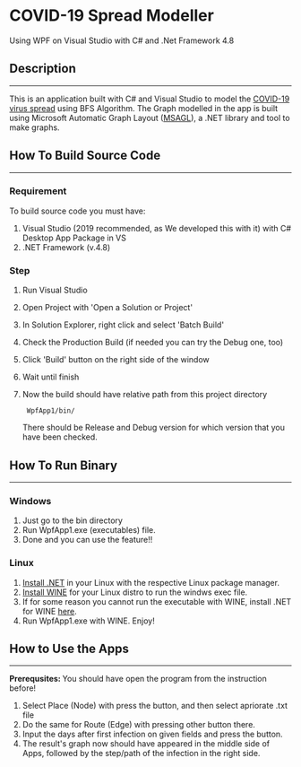 # COVID-19 Spread Modeller

Using WPF on Visual Studio with C# and .Net Framework 4.8

## Description
----------
This is an application built with C# and Visual Studio to model the [COVID-19 virus spread](https://www.who.int/emergencies/diseases/novel-coronavirus-2019) using BFS Algorithm. The Graph modelled in the app is built using Microsoft Automatic Graph Layout ([MSAGL](https://github.com/microsoft/automatic-graph-layout)), a .NET library and tool to make graphs.  

## How To Build Source Code
------
### Requirement
To build source code you must have:
1. Visual Studio (2019 recommended, as We developed this with it) with C# Desktop App Package in VS
2. .NET Framework (v.4.8)

### Step
1. Run Visual Studio
2. Open Project with 'Open a Solution or Project'
3. In Solution Explorer, right click and select 'Batch Build'
4. Check the Production Build (if needed you can try the Debug one, too)
5. Click 'Build' button on the right side of the window
6. Wait until finish
7. Now the build should have relative path from this project directory
      
        WpfApp1/bin/

    There should be Release and Debug version for which version that you have been checked.

## How To Run Binary
-----------
### Windows
1. Just go to the bin directory
2. Run WpfApp1.exe (executables) file.
3. Done and you can use the feature!!


### Linux
1. [Install .NET](https://docs.microsoft.com/en-us/dotnet/core/install/) in your Linux with the respective Linux package manager. 
2. [Install WINE](https://www.winehq.org/) for your Linux distro to run the windws exec file.
3. If for some reason you cannot run the executable with WINE, install .NET for WINE [here](https://appdb.winehq.org/objectManager.php?sClass=application&iId=2586).
4. Run WpfApp1.exe with WINE. Enjoy!


## How to Use the Apps
------------
<b>Prerequsites: </b>You should have open the program from the instruction before!

1. Select Place (Node) with press the button, and then select apriorate .txt file
2. Do the same for Route (Edge) with pressing other button there.
3. Input the days after first infection on given fields and press the button.
4. The result's graph now should have appeared in the middle side of Apps, followed by the step/path of the infection in the right side.

